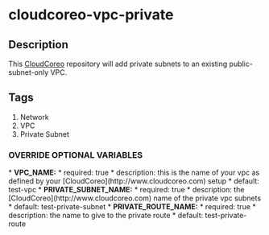 cloudcoreo-vpc-private
======================

## Description
This [CloudCoreo](http://www.cloudcoreo.com) repository will add private subnets to an existing public-subnet-only VPC.

## Tags
1. Network
1. VPC
1. Private Subnet

<h3>OVERRIDE OPTIONAL VARIABLES</h3>
* <b>VPC_NAME:</b>
  * required: true
  * description: this is the name of your vpc as defined by your [CloudCoreo](http://www.cloudcoreo.com) setup
  * default: test-vpc
* <b>PRIVATE_SUBNET_NAME:</b>
  * required: true
  * description: the [CloudCoreo](http://www.cloudcoreo.com) name of the private vpc subnets
  * default: test-private-subnet
* <b>PRIVATE_ROUTE_NAME:</b>
  * required: true
  * description: the name to give to the private route
  * default: test-private-route